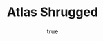 ---
title: "Atlas Shrugged"
bookCover: "/assets/book-covers/atlas-shrugged.jpg"
slug: "atlas-shrugged"
bookAuthor: "Ayn Rand"
rating: 10
done: false
tags: []
summary: false
detailedNotes: false
amazonLink: ""
author:
  name: Rico Trebeljahr
  picture: "/assets/blog/profile.jpeg"
---